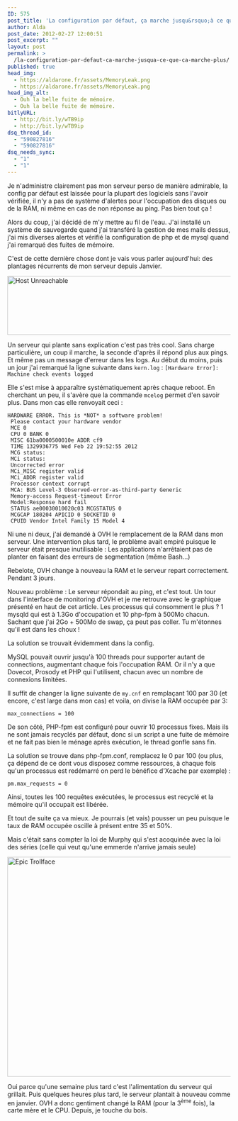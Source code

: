 ```yaml
---
ID: 575
post_title: 'La configuration par défaut, ça marche jusqu&rsquo;à ce que ça marche plus'
author: Alda
post_date: 2012-02-27 12:00:51
post_excerpt: ""
layout: post
permalink: >
  /la-configuration-par-defaut-ca-marche-jusqua-ce-que-ca-marche-plus/
published: true
head_img:
  - https://aldarone.fr/assets/MemoryLeak.png
  - https://aldarone.fr/assets/MemoryLeak.png
head_img_alt:
  - Ouh la belle fuite de mémoire.
  - Ouh la belle fuite de mémoire.
bitlyURL:
  - http://bit.ly/wTB9ip
  - http://bit.ly/wTB9ip
dsq_thread_id:
  - "590827816"
  - "590827816"
dsq_needs_sync:
  - "1"
  - "1"
---
```

<p>Je n'administre clairement pas mon serveur perso de manière admirable, la config par défaut est laissée pour la plupart des logiciels sans l'avoir vérifiée, il n'y a pas de système d'alertes pour l'occupation des disques ou de la RAM, ni même en cas de non réponse au ping. Pas bien tout ça !</p>

<p>Alors du coup, j'ai décidé de m'y mettre au fil de l'eau. J'ai installé un système de sauvegarde quand j'ai transféré la gestion de mes mails dessus, j'ai mis diverses alertes et vérifié la configuration de php et de mysql quand j'ai remarqué des fuites de mémoire.</p>

<p>C'est de cette dernière chose dont je vais vous parler aujourd'hui: des plantages récurrents de mon serveur depuis Janvier.</p>

<p><a href="https://aldarone.fr/wp-content/uploads/2012/02/screenshot.54.png" class="picture"><img src="https://aldarone.fr/assets/screenshot.54-540x133.png" alt="Host Unreachable" title="Host Unreachable" width="540" height="133" class="aligncenter size-large wp-image-577" /></a></p>

<p>Un serveur qui plante sans explication c'est pas très cool. Sans charge particulière, un coup il marche, la seconde d'après il répond plus aux pings. Et même pas un message d'erreur dans les logs. Au début du moins, puis un jour j'ai remarqué la ligne suivante dans <code>kern.log</code> : <code>[Hardware Error]: Machine check events logged</code></p>

<p>Elle s'est mise à apparaître systématiquement après chaque reboot. En cherchant un peu, il s'avère que la commande <code>mcelog</code> permet d'en savoir plus. Dans mon cas elle renvoyait ceci :</p>

<pre><code>HARDWARE ERROR. This is *NOT* a software problem!
 Please contact your hardware vendor
 MCE 0
 CPU 0 BANK 0
 MISC 61ba0000500010e ADDR cf9
 TIME 1329936775 Wed Feb 22 19:52:55 2012
 MCG status:
 MCi status:
 Uncorrected error
 MCi_MISC register valid
 MCi_ADDR register valid
 Processor context corrupt
 MCA: BUS Level-3 Observed-error-as-third-party Generic
 Memory-access Request-timeout Error
 Model:Response hard fail
 STATUS ae00030010020c03 MCGSTATUS 0
 MCGCAP 180204 APICID 0 SOCKETID 0
 CPUID Vendor Intel Family 15 Model 4
</code></pre>

<p>Ni une ni deux, j'ai demandé à OVH le remplacement de la RAM dans mon serveur. Une intervention plus tard, le problème avait empiré puisque le serveur était presque inutilisable : Les applications n'arrêtaient pas de planter en faisant des erreurs de segmentation (même Bash…)</p>

<p>Rebelote, OVH change à nouveau la RAM et le serveur repart correctement. Pendant 3 jours.</p>

<p>Nouveau problème : Le serveur répondait au ping, et c'est tout. Un tour dans l'interface de monitoring d'OVH et je me retrouve avec le graphique présenté en haut de cet article. Les processus qui consomment le plus ? 1 mysqld qui est à 1.3Go d'occupation et 10 php-fpm à 500Mo chacun. Sachant que j'ai 2Go + 500Mo de swap, ça peut pas coller. Tu m'étonnes qu'il est dans les choux !</p>

<p>La solution se trouvait évidemment dans la config.</p>

<p>MySQL pouvait ouvrir jusqu'à 100 threads pour supporter autant de connections, augmentant chaque fois l'occupation RAM. Or il n'y a que Dovecot, Prosody et PHP qui l'utilisent, chacun avec un nombre de connexions limitées.</p>

<p>Il suffit de changer la ligne suivante de <code>my.cnf</code> en remplaçant 100 par 30 (et encore, c'est large dans mon cas) et voila, on divise la RAM occupée par 3:</p>

<pre><code>max_connections = 100
</code></pre>

<p>De son côté, PHP-fpm est configuré pour ouvrir 10 processus fixes. Mais ils ne sont jamais recyclés par défaut, donc si un script a une fuite de mémoire et ne fait pas bien le ménage après exécution, le thread gonfle sans fin.</p>

<p>La solution se trouve dans php-fpm.conf, remplacez le 0 par 100 (ou plus, ça dépend de ce dont vous disposez comme ressources, à chaque fois qu'un processus est redémarré on perd le bénéfice d'Xcache par exemple) :</p>

<pre><code>pm.max_requests = 0
</code></pre>

<p>Ainsi, toutes les 100 requêtes exécutées, le processus est recyclé et la mémoire qu'il occupait est libérée.</p>

<p>Et tout de suite ça va mieux. Je pourrais (et vais) pousser un peu puisque le taux de RAM occupée oscille à présent entre 35 et 50%.</p>

<p>Mais c'était sans compter la loi de Murphy qui s'est acoquinée avec la loi des séries (celle qui veut qu'une emmerde n'arrive jamais seule)</p>

<p><img src="https://aldarone.fr/assets/epic-trollface-540x496.jpg" alt="Epic Trollface" title="Epic Trollface" width="540" height="496" class="aligncenter size-large wp-image-583" /></p>

<p>Oui parce qu'une semaine plus tard c'est l'alimentation du serveur qui grillait. Puis quelques heures plus tard, le serveur plantait à nouveau comme en janvier. OVH a donc gentiment changé la RAM (pour la 3<sup>ème</sup> fois), la carte mère et le CPU. Depuis, je touche du bois.</p>
